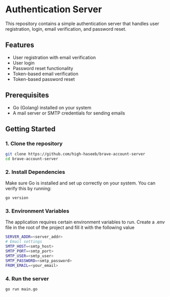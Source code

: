 # Authentication Server

This repository contains a simple authentication server that handles user registration, login, email verification, and password reset.

## Features

- User registration with email verification
- User login
- Password reset functionality
- Token-based email verification
- Token-based password reset

## Prerequisites

- Go (Golang) installed on your system
- A mail server or SMTP credentials for sending emails

## Getting Started

### 1. Clone the repository

```bash
git clone https://github.com/high-haseeb/brave-account-server
cd brave-account-server
```

### 2. Install Dependencies
Make sure Go is installed and set up correctly on your system. You can verify this by running:
```bash
go version
```

### 3. Environment Variables
The application requires certain environment variables to run. Create a .env file in the root of the project and fill it with the following value
```bash
SERVER_ADDR=<server_addr>
# Email settings
SMTP_HOST=<smtp_host>
SMTP_PORT=<smtp_port>
SMTP_USER=<smtp_user>
SMTP_PASSWORD=<smtp_password>
FROM_EMAIL=<your_email>
```
### 4. Run the server
```bash
go run main.go
```

